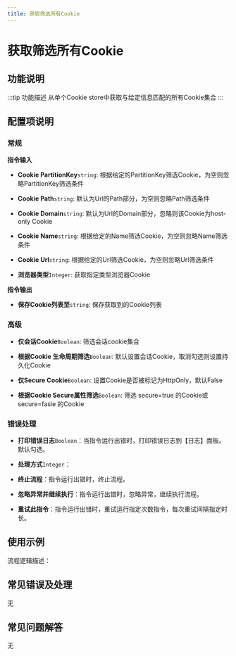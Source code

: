 ```yaml
---
title: 获取筛选所有Cookie
---
```


# 获取筛选所有Cookie

## 功能说明

:::tip 功能描述
从单个Cookie store中获取与给定信息匹配的所有Cookie集合
:::

## 配置项说明

### 常规

**指令输入**

- **Cookie PartitionKey**`string`: 根据给定的PartitionKey筛选Cookie，为空则忽略PartitionKey筛选条件

- **Cookie Path**`string`: 默认为Url的Path部分，为空则忽略Path筛选条件

- **Cookie Domain**`string`: 默认为Url的Domain部分，忽略则该Cookie为host-only Cookie

- **Cookie Name**`string`: 根据给定的Name筛选Cookie，为空则忽略Name筛选条件

- **Cookie Url**`string`: 根据给定的Url筛选Cookie，为空则忽略Url筛选条件

- **浏览器类型**`Integer`: 获取指定类型浏览器Cookie


**指令输出**

- **保存Cookie列表至**`string`: 保存获取到的Cookie列表

### 高级

- **仅会话Cookie**`Boolean`: 筛选会话cookie集合

- **根据Cookie 生命周期筛选**`Boolean`: 默认设置会话Cookie，取消勾选则设置持久化Cookie

- **仅Secure Cookie**`Boolean`: 设置Cookie是否被标记为HttpOnly，默认False

- **根据Cookie Secure属性筛选**`Boolean`: 筛选 secure=true 的Cookie或 secure=fasle 的Cookie

### 错误处理

- **打印错误日志**`Boolean`：当指令运行出错时，打印错误日志到【日志】面板。默认勾选。

- **处理方式**`Integer`：

 - **终止流程**：指令运行出错时，终止流程。

 - **忽略异常并继续执行**：指令运行出错时，忽略异常，继续执行流程。

 - **重试此指令**：指令运行出错时，重试运行指定次数指令，每次重试间隔指定时长。

## 使用示例

流程逻辑描述：

## 常见错误及处理

无

## 常见问题解答

无

